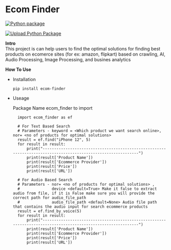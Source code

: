 # Ecom Finder
[![Python package](https://github.com/MYGITHUBPRIYANKA/ecom_finder/actions/workflows/python-package.yml/badge.svg)](https://github.com/MYGITHUBPRIYANKA/ecom_finder/actions/workflows/python-package.yml)

[![Upload Python Package](https://github.com/MYGITHUBPRIYANKA/ecom_finder/actions/workflows/python-publish.yml/badge.svg)](https://github.com/MYGITHUBPRIYANKA/ecom_finder/actions/workflows/python-publish.yml)

<b>Intro</b></br>
This project is can help users to find the optimal solutions for finding best products on ecomerce sites (for ex: amazon, flipkart) based on crawling, AI, Audio Processing, Image Processing, and busines analytics

<b>How To Use</b>

- Installation

  ```
  pip install ecom-finder
  ```

- Useage

  Package Name ecom_finder to import

  ```
    import ecom_finder as ef
    
    # For Text Based Search
    # Parameters - keyword = <Which product we want search online>, nor= <no of products for optimal solutions>
    result = ef.find("iPhone 12", 5)
    for result in result:
        print("-------------------------------------------------------------------------------------------------------------")
        print(result['Product Name'])
        print(result['Ecommerce Provider'])
        print(result['Price'])
        print(result['URL'])
        
    # For Audio Based Search
    # Parameters - nor= <no of products for optimal solutions> , 
    #              device <default=True> Make it false to extract audio from file, if it is False make sure you will provide the correct path for audio_file_path
    #              audio_file_path <default=None> Audio file path that contains the audio input for search ecommerce products
    result = ef.find_by_voice(5)
    for result in result:
        print("-------------------------------------------------------------------------------------------------------------")
        print(result['Product Name'])
        print(result['Ecommerce Provider'])
        print(result['Price'])
        print(result['URL'])
  ```
